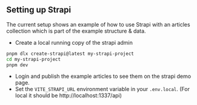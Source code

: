 ## Setting up Strapi

The current setup shows an example of how to use Strapi with an articles collection which is part of the example structure & data.

- Create a local running copy of the strapi admin

```bash
pnpm dlx create-strapi@latest my-strapi-project
cd my-strapi-project
pnpm dev
```

- Login and publish the example articles to see them on the strapi demo page.
- Set the `VITE_STRAPI_URL` environment variable in your `.env.local`. (For local it should be http://localhost:1337/api)
